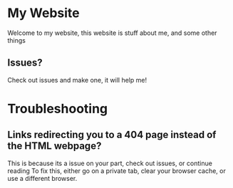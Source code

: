 # My Website
Welcome to my website, this website is stuff about me, and some other things


## Issues?
Check out issues and make one, it will help me!


# Troubleshooting




## Links redirecting you to a 404 page instead of the HTML webpage?
This is because its a issue on your part, check out issues, or continue reading
To fix this, either go on a private tab, clear your browser cache, or use a different browser.
